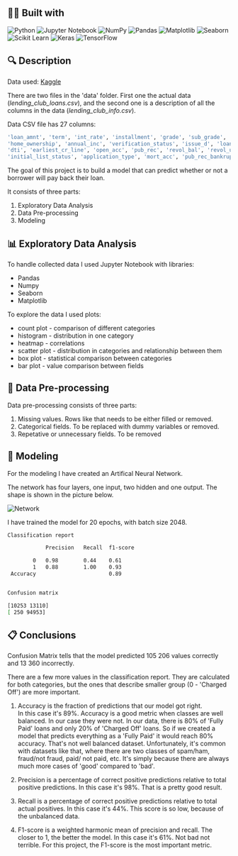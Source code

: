 ## 👨‍💻 Built with
![Python](https://img.shields.io/badge/Python-FFD43B?style=for-the-badge&logo=python&logoColor=blue)
![Jupyter Notebook](https://img.shields.io/badge/Jupyter-1476FE.svg?&style=for-the-badge&logo=Jupyter&logoColor=white)
![NumPy](https://img.shields.io/badge/numpy-%23013243.svg?style=for-the-badge&logo=numpy&logoColor=white)
![Pandas](https://img.shields.io/badge/Pandas-2C2D72?style=for-the-badge&logo=pandas&logoColor=white)
![Matplotlib](https://img.shields.io/badge/Matplotlib-9933CC.svg?style=for-the-badge&logo=Matplotlib&logoColor=black)
![Seaborn](https://img.shields.io/badge/Seaborn-%23E7EEF0.svg?style=for-the-badge&logoColor=black)
![Scikit Learn](https://img.shields.io/badge/scikit--learn-%23F7931E.svg?style=for-the-badge&logo=scikit-learn&logoColor=white)
![Keras](https://img.shields.io/badge/Keras-%23D00000.svg?style=for-the-badge&logo=Keras&logoColor=white)
![TensorFlow](https://img.shields.io/badge/TensorFlow-217346.svg?style=for-the-badge&logo=TensorFlow&logoColor=white)

## 🔍  Description

Data used: [Kaggle](https://www.kaggle.com/wordsforthewise/lending-club)

There are two files in the 'data' folder. First one the actual data (*lending_club_loans.csv*), and the second one is a description of all the columns in the data (*lending_club_info.csv*).

Data CSV file has 27 columns:

```bash
'loan_amnt', 'term', 'int_rate', 'installment', 'grade', 'sub_grade', 'emp_title', 'emp_length', 
'home_ownership', 'annual_inc', 'verification_status', 'issue_d', 'loan_status', 'purpose', 'title', 
'dti', 'earliest_cr_line', 'open_acc', 'pub_rec', 'revol_bal', 'revol_util', 'total_acc', 
'initial_list_status', 'application_type', 'mort_acc', 'pub_rec_bankruptcies', 'address'
```

The goal of this project is to build a model that can predict whether or not a borrower will pay back their loan.

It consists of three parts:
1. Exploratory Data Analysis
2. Data Pre-processing
3. Modeling

## 📊 Exploratory Data Analysis

To handle collected data I used Jupyter Notebook with libraries:
- Pandas
- Numpy
- Seaborn
- Matplotlib

To explore the data I used plots:
- count plot - comparison of different categories
- histogram - distribution in one category
- heatmap - correlations
- scatter plot - distribution in categories and relationship between them
- box plot - statistical comparison between categories
- bar plot - value comparison between fields


## 📝 Data Pre-processing

Data pre-processing consists of three parts:
1. Missing values. Rows like that needs to be either filled or removed.
2. Categorical fields. To be replaced with dummy variables or removed. 
3. Repetative or unnecessary fields. To be removed


## 🤖 Modeling

For the modeling I have created an Artifical Neural Network.

The network has four layers, one input, two hidden and one output.
The shape is shown in the picture below.

![Network](neural_network)

I have trained the model for 20 epochs, with batch size 2048.

```bash
Classification report

			Precision	Recall	f1-score

		0 	0.98		0.44	0.61
		1 	0.88 		1.00 	0.93
 Accuracy 						0.89


Confusion matrix

[10253 13110]
[ 250 94953]
```

## 📋 Conclusions

Confusion Matrix tells that the model predicted 105 206 values correctly and 13 360 incorrectly.

There are a few more values in the classification report. They are calculated for both categories, but the ones that describe smaller group (0 - 'Charged Off') are more important.

1. Accuracy is the fraction of predictions that our model got right.  
In this case it's 89%. Accuracy is a good metric when classes are well balanced. In our case they were not. In our data, there is 80% of 'Fully Paid' loans and only 20% of 'Charged Off' loans. So if we created a model that predicts everything as a 'Fully Paid' it would reach 80% accuracy. That's not well balanced dataset. Unfortunately, it's common with datasets like that, where there are two classes of spam/ham, fraud/not fraud, paid/ not paid, etc. It's simply because there are always much more cases of 'good' compared to 'bad'.

2. Precision is a percentage of correct positive predictions relative to total positive predictions. 
In this case it's 98%. That is a pretty good result.  

3. Recall is a percentage of correct positive predictions relative to total actual positives. 
In this case it's 44%. This score is so low, because of the unbalanced data.

4. F1-score is a weighted harmonic mean of precision and recall. The closer to 1, the better the model. 
In this case it's 61%. Not bad not terrible. For this project, the F1-score is the most important metric.